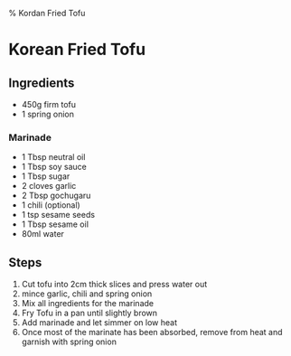 % Kordan Fried Tofu
# Korean Fried Tofu 

## Ingredients 

* 450g firm tofu
* 1 spring onion 

### Marinade 

* 1 Tbsp neutral oil
* 1 Tbsp soy sauce
* 1 Tbsp sugar 
* 2 cloves garlic 
* 2 Tbsp gochugaru
* 1 chili (optional)
* 1 tsp sesame seeds 
* 1 Tbsp sesame oil 
* 80ml water

## Steps 

1. Cut tofu into 2cm thick slices and press water out
2. mince garlic, chili and spring onion
3. Mix all ingredients for the marinade 
4. Fry Tofu in a pan until slightly brown
5. Add marinade and let simmer on low heat
6. Once most of the marinate has been absorbed, remove from heat and garnish with spring onion

